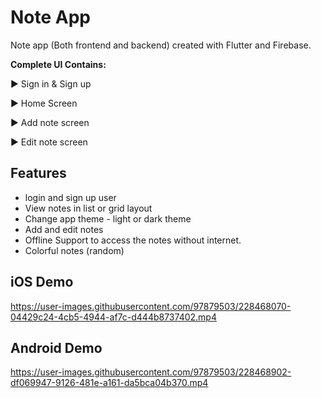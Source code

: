 # Note App

Note app (Both frontend and backend) created with Flutter and Firebase.


**Complete UI Contains:**

► Sign in & Sign up

► Home Screen

► Add note screen

► Edit note screen


## Features

 * login and sign up user
 * View notes in list or grid layout
 * Change app theme - light or dark theme
 * Add and edit notes
 * Offline Support to access the notes without internet.
 * Colorful notes (random)

## iOS Demo
https://user-images.githubusercontent.com/97879503/228468070-04429c24-4cb5-4944-af7c-d444b8737402.mp4

## Android Demo


https://user-images.githubusercontent.com/97879503/228468902-df069947-9126-481e-a161-da5bca04b370.mp4



